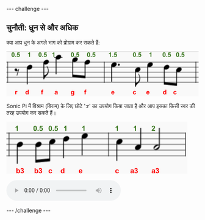 \--- challenge \---

## चुनौती: धुन से और अधिक

क्या आप धुन के अगले भाग को प्रोग्राम कर सकते हैं:

![स्क्रीनशॉट](images/tetris-notes4.png)

Sonic Pi में विश्राम (विराम) के लिए छोटे ':r' का उपयोग किया जाता है और आप इसका किसी स्वर की तरह उपयोग कर सकते हैं।

![स्क्रीनशॉट](images/tetris-notes5.png)

<div id="audio-preview" class="pdf-hidden">
  <audio controls preload> <source src="resources/tetris-c2.mp3" type="audio/mpeg"> आपका ब्राउज़र <code>audio</code> तत्व का समर्थन नहीं करता है। </audio>
</div>

\--- /challenge \---